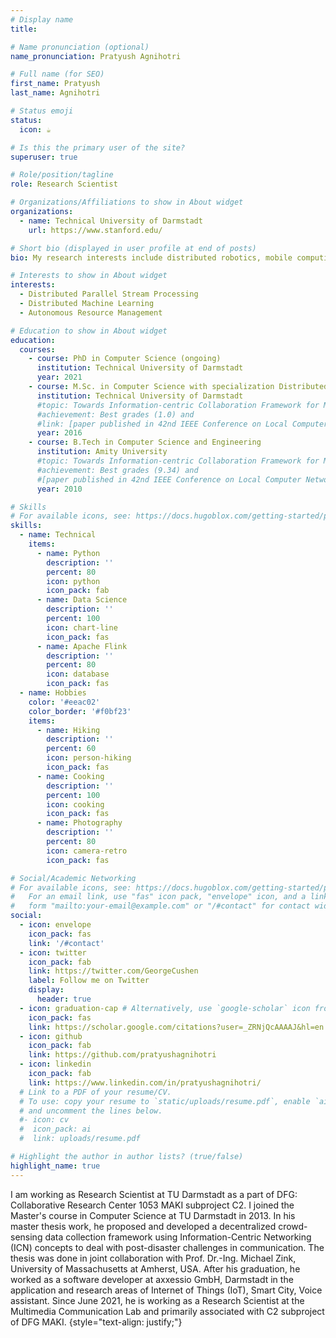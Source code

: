 ```yaml
---
# Display name
title: 

# Name pronunciation (optional)
name_pronunciation: Pratyush Agnihotri

# Full name (for SEO)
first_name: Pratyush
last_name: Agnihotri

# Status emoji
status:
  icon: ☕️

# Is this the primary user of the site?
superuser: true

# Role/position/tagline
role: Research Scientist

# Organizations/Affiliations to show in About widget
organizations:
  - name: Technical University of Darmstadt
    url: https://www.stanford.edu/

# Short bio (displayed in user profile at end of posts)
bio: My research interests include distributed robotics, mobile computing and programmable matter.

# Interests to show in About widget
interests:
  - Distributed Parallel Stream Processing
  - Distributed Machine Learning 
  - Autonomous Resource Management

# Education to show in About widget
education:
  courses:
    - course: PhD in Computer Science (ongoing)
      institution: Technical University of Darmstadt
      year: 2021
    - course: M.Sc. in Computer Science with specialization Distributed Software Systems
      institution: Technical University of Darmstadt
      #topic: Towards Information-centric Collaboration Framework for Mobile Crowd Sensing
      #achievement: Best grades (1.0) and 
      #link: [paper published in 42nd IEEE Conference on Local Computer Networks (LCN'17)](https://ieeexplore.ieee.org/abstract/document/8109329/)
      year: 2016
    - course: B.Tech in Computer Science and Engineering
      institution: Amity University
      #topic: Towards Information-centric Collaboration Framework for Mobile Crowd Sensing
      #achievement: Best grades (9.34) and 
      #[paper published in 42nd IEEE Conference on Local Computer Networks (LCN'17)](https://ieeexplore.ieee.org/abstract/document/8109329/)
      year: 2010

# Skills
# For available icons, see: https://docs.hugoblox.com/getting-started/page-builder/#icons
skills:
  - name: Technical
    items:
      - name: Python
        description: ''
        percent: 80
        icon: python
        icon_pack: fab
      - name: Data Science
        description: ''
        percent: 100
        icon: chart-line
        icon_pack: fas
      - name: Apache Flink
        description: ''
        percent: 80
        icon: database
        icon_pack: fas
  - name: Hobbies
    color: '#eeac02'
    color_border: '#f0bf23'
    items:
      - name: Hiking
        description: ''
        percent: 60
        icon: person-hiking
        icon_pack: fas
      - name: Cooking
        description: ''
        percent: 100
        icon: cooking
        icon_pack: fas
      - name: Photography
        description: ''
        percent: 80
        icon: camera-retro
        icon_pack: fas

# Social/Academic Networking
# For available icons, see: https://docs.hugoblox.com/getting-started/page-builder/#icons
#   For an email link, use "fas" icon pack, "envelope" icon, and a link in the
#   form "mailto:your-email@example.com" or "/#contact" for contact widget.
social:
  - icon: envelope
    icon_pack: fas
    link: '/#contact'
  - icon: twitter
    icon_pack: fab
    link: https://twitter.com/GeorgeCushen
    label: Follow me on Twitter
    display:
      header: true
  - icon: graduation-cap # Alternatively, use `google-scholar` icon from `ai` icon pack
    icon_pack: fas
    link: https://scholar.google.com/citations?user=_ZRNjQcAAAAJ&hl=en
  - icon: github
    icon_pack: fab
    link: https://github.com/pratyushagnihotri
  - icon: linkedin
    icon_pack: fab
    link: https://www.linkedin.com/in/pratyushagnihotri/
  # Link to a PDF of your resume/CV.
  # To use: copy your resume to `static/uploads/resume.pdf`, enable `ai` icons in `params.yaml`,
  # and uncomment the lines below.
  #- icon: cv
  #  icon_pack: ai
  #  link: uploads/resume.pdf

# Highlight the author in author lists? (true/false)
highlight_name: true
---
```


I am working as Research Scientist at TU Darmstadt as a part of DFG: Collaborative Research Center 1053 MAKI subproject C2. I joined the Master's course in Computer Science at TU Darmstadt in 2013. In his master thesis work, he proposed and developed a decentralized crowd-sensing data collection framework using Information-Centric Networking (ICN) concepts to deal with post-disaster challenges in communication. The thesis was done in joint collaboration with Prof. Dr.-Ing. Michael Zink, University of Massachusetts at Amherst, USA. After his graduation, he worked as a software developer at axxessio GmbH, Darmstadt in the application and research areas of Internet of Things (IoT), Smart City, Voice assistant. Since June 2021, he is working as a Research Scientist at the Multimedia Communication Lab and primarily associated with  C2 subproject of DFG MAKI.
{style="text-align: justify;"}
